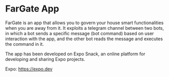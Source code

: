 # FarGate App

FarGate is an app that allows you to govern your house smart functionalities when you are away from it.
It exploits a telegram channel between two bots, in which a bot sends a specific message (bot command) based on user interaction with the app, and the other bot reads the message and executes the command in it.

The app has been developed on Expo Snack, an online platform for developing and sharing Expo projects.

Expo: https://expo.dev